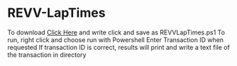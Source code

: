 # REVV-LapTimes
To download [Click Here](https://github.com/perabjoth/REVV-LapTimes/blob/main/REVVLapTimes.ps1) and write click and save as REVVLapTimes.ps1
To run, right click and choose run with Powershell
Enter Transaction ID when requested
If transaction ID is correct, results will print and write a text file of the transaction in directory

